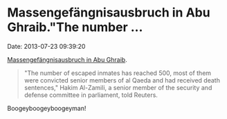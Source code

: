 Massengefängnisausbruch in Abu Ghraib.\"The number \...
=======================================================

Date: 2013-07-23 09:39:20

[Massengefängnisausbruch in Abu
Ghraib](http://www.reuters.com/article/2013/07/22/us-iraq-violence-idUSBRE96J09I20130722).

> \"The number of escaped inmates has reached 500, most of them were
> convicted senior members of al Qaeda and had received death
> sentences,\" Hakim Al-Zamili, a senior member of the security and
> defense committee in parliament, told Reuters.

Boogeyboogeyboogeyman!
